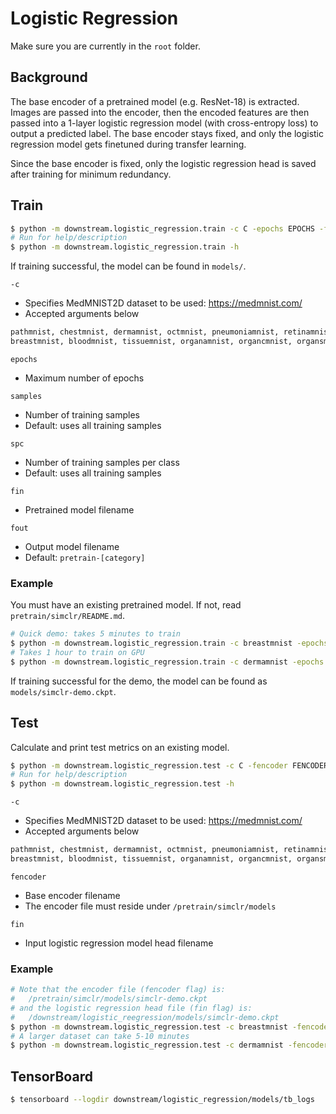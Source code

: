 # Logistic Regression

Make sure you are currently in the `root` folder.

## Background

The base encoder of a pretrained model (e.g. ResNet-18) is extracted. Images are
passed into the encoder, then the encoded features are then passed into a
1-layer logistic regression model (with cross-entropy loss) to output a
predicted label. The base encoder stays fixed, and only the logistic regression
model gets finetuned during transfer learning.

Since the base encoder is fixed, only the logistic regression head is saved
after training for minimum redundancy.

## Train

```bash
$ python -m downstream.logistic_regression.train -c C -epochs EPOCHS -fin FIN [-samples SAMPLES] [-spc SPC] [-fout FOUT]
# Run for help/description
$ python -m downstream.logistic_regression.train -h
```

If training successful, the model can be found in `models/`.

`-c`
- Specifies MedMNIST2D dataset to be used: https://medmnist.com/
- Accepted arguments below
```py
pathmnist, chestmnist, dermamnist, octmnist, pneumoniamnist, retinamnist, 
breastmnist, bloodmnist, tissuemnist, organamnist, organcmnist, organsmnist
```

`epochs`
- Maximum number of epochs

`samples`
- Number of training samples
- Default: uses all training samples

`spc`
- Number of training samples per class
- Default: uses all training samples

`fin`
- Pretrained model filename

`fout`
- Output model filename
- Default: `pretrain-[category]`

### Example

You must have an existing pretrained model. If not, read
`pretrain/simclr/README.md`.

```bash
# Quick demo: takes 5 minutes to train
$ python -m downstream.logistic_regression.train -c breastmnist -epochs 12 -samples 20 -fin simclr-demo -fout simclr-demo
# Takes 1 hour to train on GPU
$ python -m downstream.logistic_regression.train -c dermamnist -epochs 1000 -samples 100 -fin pretrain-dermamnist
```

If training successful for the demo, the model can be found as
`models/simclr-demo.ckpt`.

## Test

Calculate and print test metrics on an existing model.

```bash
$ python -m downstream.logistic_regression.test -c C -fencoder FENCODER -fin FIN
# Run for help/description
$ python -m downstream.logistic_regression.test -h
```

`-c`
- Specifies MedMNIST2D dataset to be used: https://medmnist.com/
- Accepted arguments below
```py
pathmnist, chestmnist, dermamnist, octmnist, pneumoniamnist, retinamnist, 
breastmnist, bloodmnist, tissuemnist, organamnist, organcmnist, organsmnist
```

`fencoder`
- Base encoder filename
- The encoder file must reside under `/pretrain/simclr/models`

`fin`
- Input logistic regression model head filename

### Example

```bash
# Note that the encoder file (fencoder flag) is:
#   /pretrain/simclr/models/simclr-demo.ckpt
# and the logistic regression head file (fin flag) is:
#   /downstream/logistic_reegression/models/simclr-demo.ckpt
$ python -m downstream.logistic_regression.test -c breastmnist -fencoder simclr-demo -fin simclr-demo
# A larger dataset can take 5-10 minutes
$ python -m downstream.logistic_regression.test -c dermamnist -fencoder pretrain-dermamnist -fin downstream-dermamnist-100-samples
```


## TensorBoard

```bash
$ tensorboard --logdir downstream/logistic_regression/models/tb_logs
```
